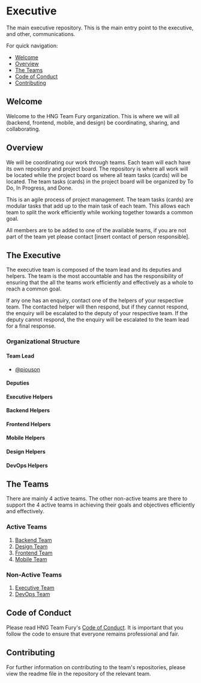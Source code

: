 # Executive
The main executive repository. This is the main entry point to the executive, and other, communications.

For quick navigation:

- [Welcome](#welcome)
- [Overview](#overview)
- [The Teams](#teams)
- [Code of Conduct](#coc)
- [Contributing](#contributing)

## <a name="welcome"></a> Welcome
Welcome to the HNG Team Fury organization. This is where we will all (backend, frontend, mobile, and design) be coordinating, sharing, and collaborating.

## <a name="overview"></a> Overview
We will be coordinating our work through teams. Each team will each have its own repository and project board. The repository is where all work will be located while the project board os where all team tasks (cards) will be located. The team tasks (cards) in the project board will be organized by To Do, In Progress, and Done.

This is an agile process of project management. The team tasks (cards) are modular tasks that add up to the main task of each team. This allows each team to split the work efficiently while working together towards a common goal.

All members are to be added to one of the available teams, if you are not part of the team yet please contact [insert contact of person responsible].

## The Executive
The executive team is composed of the team lead and its deputies and helpers. The team is the most accountable and has the responsibility of ensuring that the all the teams work efficiently and effectively as a whole to reach a common goal.

If any one has an enquiry, contact one of the helpers of your respective team. The contacted helper will then respond, but if they cannot respond, the enquiry will be escalated to the deputy of your respective team. If the deputy cannot respond, the the enquiry will be escalated to the team lead for a final response.

### Organizational Structure
#### Team Lead
- [@piouson](https://github.com/piouson)

#### Deputies

#### Executive Helpers

#### Backend Helpers

#### Frontend Helpers

#### Mobile Helpers

#### Design Helpers

#### DevOps Helpers

## <a name="teams"></a> The Teams
There are mainly 4 active teams. The other non-active teams are there to support the 4 active teams in achieving their goals and objectives efficiently and effectively.

### Active Teams

1. [Backend Team](https://github.com/orgs/hng-teamfury-org/teams/backend-team)
2. [Design Team](https://github.com/orgs/hng-teamfury-org/teams/design-team)
3. [Frontend Team](https://github.com/orgs/hng-teamfury-org/teams/frontend-team)
4. [Mobile Team](https://github.com/orgs/hng-teamfury-org/teams/mobile-team)

### Non-Active Teams

1. [Executive Team](https://github.com/orgs/hng-teamfury-org/teams/executive-team)
2. [DevOps Team](https://github.com/orgs/hng-teamfury-org/teams/devops-team)

## <a name="coc"></a> Code of Conduct
Please read HNG Team Fury's [Code of Conduct](https://github.com/hng-teamfury-org/executive/blob/master/CODE_OF_CONDUCT.md). It is important that you follow the code to ensure that everyone remains professional and fair.

## <a name="contributing"></a> Contributing
For further information on contributing to the team's repositories, please view the readme file in the repository of the relevant team.
